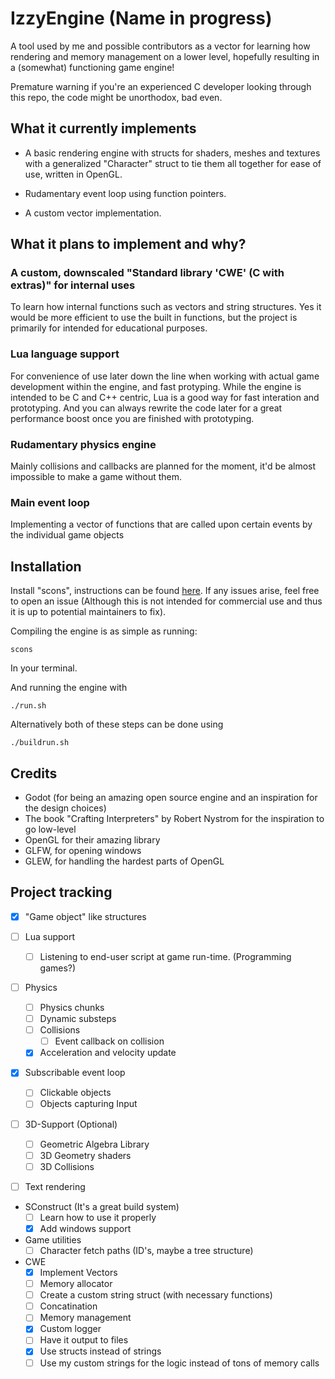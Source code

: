 
# IzzyEngine (Name in progress)

A tool used by me and possible contributors as a vector for learning how rendering and memory management on a lower level, hopefully resulting in a (somewhat) functioning game engine!

Premature warning if you're an experienced C developer looking through this repo, the code might be unorthodox, bad even.

## What it currently implements

- A basic rendering engine with structs for shaders, meshes and textures with a generalized "Character" struct to tie them all together for ease of use, written in OpenGL.

- Rudamentary event loop using function pointers.

- A custom vector implementation.

## What it plans to implement and why?

### A custom, downscaled "Standard library 'CWE' (C with extras)" for internal uses

To learn how internal functions such as vectors and string structures. Yes it would be more efficient to use the built in functions, but the project is primarily for intended for educational purposes.

### Lua language support

For convenience of use later down the line when working with actual game development within the engine, and fast protyping. While the engine is intended to be C and C++ centric, Lua is a good way for fast interation and prototyping. And you can always rewrite the code later for a great performance boost once you are finished with prototyping.

### Rudamentary physics engine

Mainly collisions and callbacks are planned for the moment, it'd be almost impossible to make a game without them.

### Main event loop

Implementing a vector of functions that are called upon certain events by the individual game objects

## Installation

Install "scons", instructions can be found [here](https://scons.org/doc/4.0.1/HTML/scons-user/ch01s02.html). If any issues arise, feel free to open an issue (Although this is not intended for commercial use and thus it is up to potential maintainers to fix).

Compiling the engine is as simple as running:
```
scons
```
In your terminal.

And running the engine with 
```
./run.sh
```

Alternatively both of these steps can be done using
```
./buildrun.sh
```

## Credits

- Godot (for being an amazing open source engine and an inspiration for the design choices)
- The book "Crafting Interpreters" by Robert Nystrom for the inspiration to go low-level
- OpenGL for their amazing library
- GLFW, for opening windows
- GLEW, for handling the hardest parts of OpenGL

## Project tracking
- [x] "Game object" like structures

- [ ] Lua support
  - [ ] Listening to end-user script at game run-time. (Programming games?)

- [ ] Physics
  - [ ] Physics chunks
  - [ ] Dynamic substeps
  - [ ] Collisions
    - [ ] Event callback on collision
  - [x] Acceleration and velocity update   

- [x] Subscribable event loop
  - [ ] Clickable objects
  - [ ] Objects capturing Input

- [ ] 3D-Support (Optional)
  - [ ] Geometric Algebra Library
  - [ ] 3D Geometry shaders
  - [ ] 3D Collisions

- [ ] Text rendering

- SConstruct (It's a great build system)
  - [ ] Learn how to use it properly
  - [x] Add windows support

- Game utilities 
  - [ ] Character fetch paths (ID's, maybe a tree structure)
- CWE 
  - [x] Implement Vectors
  - [ ]  Memory allocator
  - [ ]  Create a custom string struct (with necessary functions)
    - [ ] Concatination
    - [ ] Memory management
  - [x]  Custom logger
    - [ ] Have it output to files
    - [x] Use structs instead of strings
    - [ ] Use my custom strings for the logic instead of tons of memory calls
